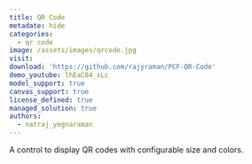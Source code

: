 ```yaml
---
title: QR Code
metadate: hide
categories:
  - qr code
image: /assets/images/qrcode.jpg
visit: 
download: 'https://github.com/rajyraman/PCF-QR-Code'
demo_youtube: lhEaC04_xLc
model_support: true
canvas_support: true
license_defined: true
managed_solution: true
authors:
  - natraj_yegnaraman
---
```


A control to display QR codes with configurable size and colors.
